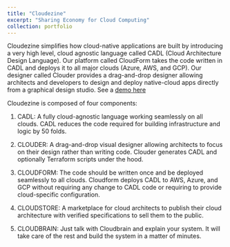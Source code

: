 ```yaml
---
title: "Cloudezine"
excerpt: "Sharing Economy for Cloud Computing"
collection: portfolio
---
```


Cloudezine simplifies how cloud-native applications are built by introducing a very high level, cloud agnostic language called CADL (Cloud Architecture Design Language). Our platform called CloudForm takes the code written in CADL and deploys it to all major clouds (Azure, AWS, and GCP). Our designer called Clouder provides a drag-and-drop designer allowing architects and developers to design and deploy native-cloud apps directly from a graphical design studio. See a [demo here](https://player.vimeo.com/video/327990659)

Cloudezine is composed of four components:

1. CADL: A fully cloud-agnostic language working seamlessly on all clouds. CADL reduces the code required for building infrastructure and logic by 50 folds.

2. CLOUDER: A drag-and-drop visual designer allowing architects to focus on their design rather than writing code. Clouder generates CADL and optionally Terraform scripts under the hood.  

3. CLOUDFORM: The code should be written once and be deployed seamlessly to all clouds. Cloudform deploys CADL to AWS, Azure, and GCP without requiring any change to CADL code or requiring to provide cloud-specific configuration.

4. CLOUDSTORE: A marketplace for cloud architects to publish their cloud architecture with verified specifications to sell them to the public.

5. CLOUDBRAIN: Just talk with Cloudbrain and explain your system. It will take care of the rest and build the system in a matter of minutes.